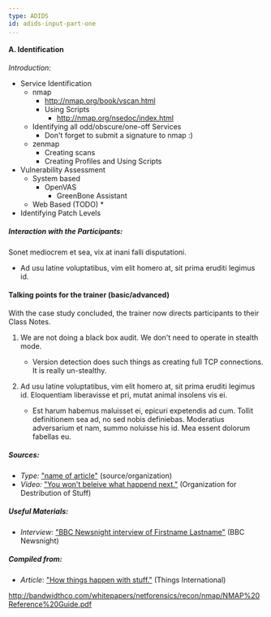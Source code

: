 ```yaml
---
type: ADIDS
id: adids-input-part-one
...
```


#### A. Identification

*Introduction:* 

  * Service Identification
    * nmap
	  * http://nmap.org/book/vscan.html
      * Using Scripts
	    * http://nmap.org/nsedoc/index.html
    * Identifying all odd/obscure/one-off Services
      * Don't forget to submit a signature to nmap :)  
    * zenmap
	  * Creating scans
	  * Creating Profiles and Using Scripts
  * Vulnerability Assessment
    * System based
	  * OpenVAS
	    * GreenBone Assistant
	* Web Based (TODO)
	  * 
  * Identifying Patch Levels

##### Interaction with the Participants:

Sonet mediocrem et sea, vix at inani falli disputationi.

  * Ad usu latine voluptatibus, vim elit homero at, sit prima eruditi legimus id.

#### Talking points for the trainer (basic/advanced)

With the case study concluded, the trainer now directs participants to their Class Notes.

1. We are not doing a black box audit. We don't need to operate in stealth mode.
    * Version detection does such things as creating full TCP connections. It is really un-stealthy.

2. Ad usu latine voluptatibus, vim elit homero at, sit prima eruditi legimus id. Eloquentiam liberavisse et pri, mutat animal insolens vis ei.
    * Est harum habemus maluisset ei, epicuri expetendis ad cum. Tollit definitionem sea ad, no sed nobis definiebas. Moderatius adversarium et nam, summo noluisse his id. Mea essent dolorum fabellas eu.

##### Sources:

  * *Type:* ["name of article"](hyperlink) (source/organization)
  * *Video:* ["You won't beleive what happend next."](https://www.google.com) (Organization for Destribution of Stuff)

##### Useful Materials:

  * *Interview*: ["BBC Newsnight interview of Firstname Lastname"](https://newnight.bbc.org) (BBC Newsnight)

##### Compiled from:

  * *Article*: ["How things happen with stuff."](https://things.stuff.edu) (Things International)


http://bandwidthco.com/whitepapers/netforensics/recon/nmap/NMAP%20Reference%20Guide.pdf
